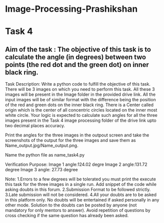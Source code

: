 # Image-Processing-Prashikshan

# Task 4

## Aim of the task : The objective of this task is to calculate the angle (in degrees) between two points (the red dot and the green dot) on inner black ring.

Task Description:
Write a python code to fulfill the objective of this task. There will be 3 images on which you need to perform this task. All these 3 images will be present in the Image folder in the provided drive link. All the input images will be of similar format with the difference being the position of the red and green dots on the inner black ring. There is a Center called origin which is the center of all concentric circles located on the inner most white circle. Your logic is expected to calculate such angles for all the three images present in the Task 4 image processing folder of the drive link upto two decimal places accuracy.

Print the angles for the three images in the outpout screen and take the screenshots of the output for the three images and save them as Name_output.jpg/Name_output.png. 

Name the python file as name_task4.py

Verification Purpose:
Image 1 angle:124.02 degre
Image 2 angle:131.72 degree
Image 3 angle: 27.73 degree

Note:
1.Errors to a few degrees will be tolerated you must print the execute this task for the three images in a single run. Add snippet of the code while asking doubts in this forum.
2.Submission Format to be followed strictly.
3.Late submission will not be considered.
4.All your doubts are to be asked in this platform only. No doubts will be entertained if asked personally in any other mode. Solution to the doubts can be posted by anyone (not mandatory for only mentors to answer). Avoid repetition of questions by cross checking if the same question has already been asked.



